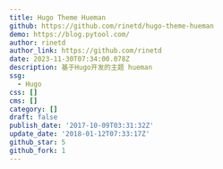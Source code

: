 ```yaml
---
title: Hugo Theme Hueman
github: https://github.com/rinetd/hugo-theme-hueman
demo: https://blog.pytool.com/
author: rinetd
author_link: https://github.com/rinetd
date: 2023-11-30T07:34:00.078Z
description: 基于Hugo开发的主题 hueman
ssg:
  - Hugo
css: []
cms: []
category: []
draft: false
publish_date: '2017-10-09T03:31:32Z'
update_date: '2018-01-12T07:33:17Z'
github_star: 5
github_fork: 1
---
```

